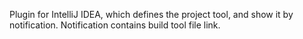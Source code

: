 Plugin for IntelliJ IDEA, which defines the project tool, and show it by notification. Notification contains build tool file link.